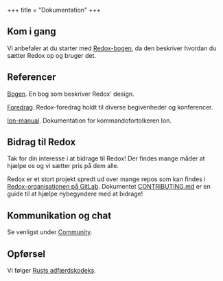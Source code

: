 +++
title = "Dokumentation"
+++

## Kom i gang

Vi anbefaler at du starter med [Redox-bogen](https://doc.redox-os.org/book/), da den beskriver hvordan du sætter Redox op og bruger det.

## Referencer

[Bogen](https://doc.redox-os.org/book/). En bog som beskriver Redox' design.

[Foredrag](/talks/). Redox-foredrag holdt til diverse begivenheder og konferencer.

[Ion-manual](https://doc.redox-os.org/ion-manual/). Dokumentation for kommandofortolkeren Ion.

## Bidrag til Redox

Tak for din interesse i at bidrage til Redox!
Der findes mange måder at hjælpe os og vi sætter pris på dem alle.

Redox er et stort projekt spredt ud over mange repos som kan findes i
[Redox-organisationen på GitLab](https://gitlab.redox-os.org/redox-os). Dokumentet
[CONTRIBUTING.md](https://gitlab.redox-os.org/redox-os/redox/blob/master/CONTRIBUTING.md)
er en guide til at hjælpe nybegyndere med at bidrage!

## Kommunikation og chat

Se venligst under [Community](/da/community/).

## Opførsel
Vi følger [Rusts adfærdskodeks](https://www.rust-lang.org/policies/code-of-conduct).
